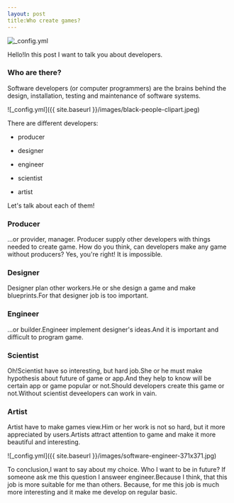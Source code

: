 ```yaml
---
layout: post
title:Who create games?
---
```

![_config.yml](https://www.ucas.com/sites/default/files/styles/full_middle_column/public/117software-developer.jpg?itok=ExHLOVN0)

Hello!In this post I want to talk you about developers. 

### Who are there?

Software developers (or computer programmers) are the brains behind the design, installation, testing and maintenance of software systems.

![_config.yml]({{ site.baseurl }}/images/black-people-clipart.jpeg)

There are different developers:

- producer

- designer

- engineer

- scientist

- artist

Let's talk about each of them!

### Producer

...or provider, manager. Producer supply other developers with things needed to create game. How do you think, can developers make any game without producers? Yes, you're right! It is impossible.

### Designer

Designer plan other workers.He or she design a game and make blueprints.For that designer job is too important.

### Engineer

...or builder.Engineer implement designer's ideas.And it is important and difficult to program game.

### Scientist

Oh!Scientist have so interesting, but hard job.She or he must make hypothesis about future of game or app.And they help to know will be certain app or game popular or not.Should developers create this game or not.Without scientist deveelopers can work in vain.

### Artist

Artist have to make games view.Him or her work is not so hard, but it more appreciated by users.Artists attract attention to game and make it more beautiful and interesting.

![_config.yml]({{ site.baseurl }}/images/software-engineer-371x371.jpg)

To conclusion,I want to say about my choice. Who I want to be in future? If someone ask me this question I answeer engineer.Because I think, that this job is more suitable for me than others. Because, for me this job is much more interesting and it make me develop on regular basic.
